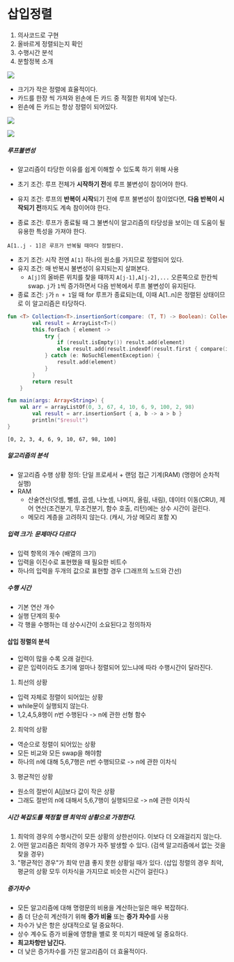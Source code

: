 # 삽입정렬
1. 의사코드로 구현
2. 올바르게 정렬되는지 확인
3. 수행시간 분석
4. 분할정복 소개


![](https://www.dotnetlovers.com/images/coolnikhilj22a2b418fe-0d4f-4c2d-828c-09e0a74ad630.jpg?1/15/2016%202:05:48%20AM)

- 크기가 작은 정렬에 효율적이다.
- 카드를 한장 씩 가져와 왼손에 든 카드 중 적절한 위치에 넣는다.
- 왼손에 든 카드는 항상 정렬이 되어있다.

![](https://upload.wikimedia.org/wikipedia/commons/e/ea/Insertion_sort_001.PNG)

![](https://cdn-images-1.medium.com/max/1600/1*vEBirVKE-Iun9WpDrI8wFg.png)

##### 루프불변성
- 알고리즘이 타당한 이유를 쉽게 이해할 수 있도록 하기 위해 사용

- 초기 조건: 루프 전체가 **시작하기 전**에 루프 불변성이 참이어야 한다.
- 유지 조건: 루프의 **반복이 시작**되기 전에 루프 불변성이 참이었다면, **다음 반복이 시작되기 전**까지도 계속 참이어야 한다.
- 종료 조건: 루프가 종료될 때 그 불변식이 알고리즘의 타당성을 보이는 데 도움이 될 유용한 특성을 가져야 한다.

~~~
A[1..j - 1]은 루프가 반복될 때마다 정렬된다.
~~~
- 초기 조건: 시작 전엔 `A[1]` 하나의 원소를 가지므로 정렬되어 있다.
- 유지 조건: 매 반복시 불변성이 유지되는지 살펴본다. 
	- `A[j]`의 올바른 위치를 찾을 때까지 `A[j-1],A[j-2],...` 오른쪽으로 한칸씩 swap. `j`가 `1`씩 증가하면서 다음 반복에서 루프 불변성이 유지된다.
- 종료 조건: `j`가 `n + 1`일 때 for 루프가 종료되는데, 이때 A[1..n]은 정렬된 상태이므로 이 알고리즘은 타당하다.


```kotlin
fun <T> Collection<T>.insertionSort(compare: (T, T) -> Boolean): Collection<T> {
        val result = ArrayList<T>()
        this.forEach { element ->
            try {
                if (result.isEmpty()) result.add(element)
                else result.add(result.indexOf(result.first { compare(it, element) }), element)
            } catch (e: NoSuchElementException) {
                result.add(element)
            }
        }
        return result
    }
```

```kotlin
fun main(args: Array<String>) {
    val arr = arrayListOf(0, 3, 67, 4, 10, 6, 9, 100, 2, 98)
        val result = arr.insertionSort { a, b -> a > b }
        println("$result")
}
```

```
[0, 2, 3, 4, 6, 9, 10, 67, 98, 100]
```

##### 알고리즘의 분석
- 알고리즘 수행 상황 정의: 단일 프로세서 + 랜덤 접근 기계(RAM) (명령어 순차적 실행)
- RAM
	- 산술연산(덧셈, 뺄셈, 곱셈, 나눗셈, 나머지, 올림, 내림), 데이터 이동(CRU), 제어 연산(조건분기, 무조건분기, 함수 호출, 리턴)에는 상수 시간이 걸린다.
	- 메모리 계층을 고려하지 않는다. (캐시, 가상 메모리 포함 X)

##### 입력 크기: 문제마다 다르다
- 입력 항목의 개수 (배열의 크기)
- 입력을 이진수로 표현했을 때 필요한 비트수
- 하나의 입력을 두개의 값으로 표현할 경우 (그래프의 노드와 간선)

##### 수행 시간
- 기본 연산 개수
- 실행 단계의 횟수
- 각 행을 수행하는 데 상수시간이 소요된다고 정의하자

#### 삽입 정렬의 분석
- 입력이 많을 수록 오래 걸린다. 
- 같은 입력이라도 초기에 얼마나 정렬되어 있느냐에 따라 수행시간이 달라진다.

1. 최선의 상황
- 입력 자체로 정렬이 되어있는 상황
- while문이 실행되지 않는다.
- 1,2,4,5,8행이 n번 수행된다 -> n에 관한 선형 함수

2. 최악의 상황
- 역순으로 정렬이 되어있는 상황
- 모든 비교와 모든 swap을 해야함
- 하나의 n에 대해 5,6,7행은 n번 수행되므로 -> n에 관한 이차식

3. 평균적인 상황
- 원소의 절반이 A[j]보다 값이 작은 상황
- 그래도 절반의 n에 대해서 5,6,7행이 실행되므로 -> n에 관한 이차식

##### 시간 복잡도를 책정할 땐 최악의 상황으로 가정한다.
1. 최악의 경우의 수행시간이 모든 상황의 상한선이다. 이보다 더 오래걸리지 않는다.
2. 어떤 알고리즘은 최악의 경우가 자주 발생할 수 있다. (검색 알고리즘에서 없는 것을 찾을 경우)
3. "평균적인 경우"가 최악 만큼 좋지 못한 상황일 때가 있다. (삽입 정렬의 경우 최악, 평균의 상황 모두 이차식을 가지므로 비슷한 시간이 걸린다.)

##### 증가차수
- 모든 알고리즘에 대해 명령문의 비용을 계산하는일은 매우 복잡하다.
- 좀 더 단순히 계산하기 위해 **증가 비율** 또는 **증가 차수**를 사용
- 차수가 낮은 항은 상대적으로 덜 중요하다.
- 상수 계수도 증가 비율에 영향을 별로 못 미치기 때문에 덜 중요하다.
- **최고차항만 남긴다.**
- 더 낮은 증가차수를 가진 알고리즘이 더 효율적이다.
